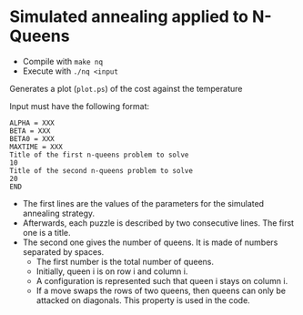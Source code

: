 # Simulated annealing applied to N-Queens

* Compile with `make nq`
* Execute with `./nq <input`

Generates a plot (`plot.ps`) of the cost against the temperature

Input must have the following format:

```
ALPHA = XXX
BETA = XXX
BETA0 = XXX
MAXTIME = XXX
Title of the first n-queens problem to solve
10
Title of the second n-queens problem to solve
20
END
```

* The first lines are the values of the parameters for the 
  simulated annealing strategy.
* Afterwards, each puzzle is described by two consecutive lines. 
  The first one is a title.
* The second one gives the number of queens.
  It is made of numbers separated by spaces.
  * The first number is the total number of queens.
  * Initially, queen i is on row i and column i.
  * A configuration is represented such that queen i stays on column i.
  * If a move swaps the rows of two queens, then queens can only be attacked on 
    diagonals. This property is used in the code.
